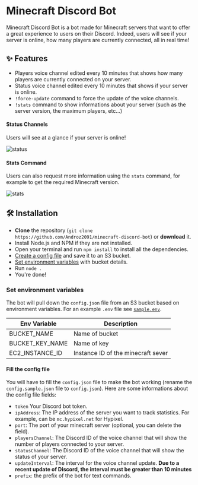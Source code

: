# Minecraft Discord Bot

Minecraft Discord Bot is a bot made for Minecraft servers that want to offer a great experience to users on their Discord. Indeed, users will see if your server is online, how many players are currently connected, all in real time!

## ✨ Features

* Players voice channel edited every 10 minutes that shows how many players are currently connected on your server.
* Status voice channel edited every 10 minutes that shows if your server is online.
* `!force-update` command to force the update of the voice channels.
* `!stats` command to show informations about your server (such as the server version, the maximum players, etc...)

#### Status Channels

Users will see at a glance if your server is online!

![status](./examples/status-channels.png)

#### Stats Command

Users can also request more information using the `stats` command, for example to get the required Minecraft version.

![stats](./examples/stats-command.png)

## 🛠️ Installation

* **Clone** the repository (`git clone https://github.com/Androz2091/minecraft-discord-bot`) or **download** it.
* Install Node.js and NPM if they are not installed.
* Open your terminal and run `npm install` to install all the dependencies.
* [Create a config file](#fill-the-config-file) and save it to an S3 bucket.
* [Set environment variables](#set-environment-variables) with bucket details.
* Run `node .`
* You're done!
 
### Set environment variables

The bot will pull down the `config.json` file from an S3 bucket based on environment variables. For an example `.env` file see [`sample.env`](sample.env). 

| Env Variable    | Description                        |
|-----------------|------------------------------------|
| BUCKET_NAME     | Name of bucket                     |
| BUCKET_KEY_NAME | Name of key                        |
| EC2_INSTANCE_ID | Instance ID of the minecraft sever |
 
#### Fill the config file

You will have to fill the `config.json` file to make the bot working (rename the `config.sample.json` file to `config.json`). Here are some informations about the config file fields:

* `token` Your Discord bot token.
* `ipAddress`: The IP address of the server you want to track statistics. For example, can be `mc.hypixel.net` for Hypixel.
* `port`: The port of your minecraft server (optional, you can delete the field).
* `playersChannel`: The Discord ID of the voice channel that will show the number of players connected to your server.
* `statusChannel`: The Discord ID of the voice channel that will show the status of your server.
* `updateInterval`: The interval for the voice channel update. **Due to a recent update of Discord, the interval must be greater than 10 minutes**
* `prefix`: the prefix of the bot for text commands.
